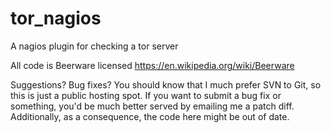 tor_nagios
==========

A nagios plugin for checking a tor server

All code is Beerware licensed https://en.wikipedia.org/wiki/Beerware

Suggestions? Bug fixes? You should know that I much prefer SVN to Git, so this is just a public hosting spot. If you want to submit a bug fix or something, you'd be much better served by emailing me a patch diff. Additionally, as a consequence, the code here might be out of date.
